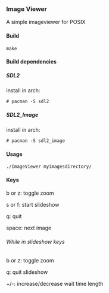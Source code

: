### Image Viewer
A simple imageviewer for POSIX

#### Build
```
make
```

#### Build dependencies
##### SDL2

install in arch:

```
# pacman -S sdl2
```
##### SDL2_Image

install in arch:

```
# pacman -S sdl2_image
```

#### Usage

```
./ImageViewer myimagesdirectory/
```

#### Keys
b or z: toggle zoom

s or f: start slideshow

q: quit

space: next image


###### While in slideshow keys

b or z: toggle zoom

q: quit slideshow

+/-: increase/decrease wait time length
